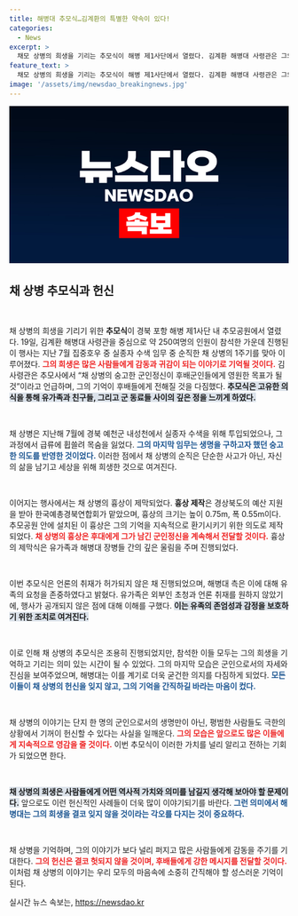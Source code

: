 ```yaml
---
title: 해병대 추모식…김계환의 특별한 약속이 있다!
categories:
  - News
excerpt: >
  채모 상병의 희생을 기리는 추모식이 해병 제1사단에서 열렸다. 김계환 해병대 사령관은 그의 군인정신은 후배들의 귀감이 될 것이라며 영원히 기억하겠다고 전했다. 유가족의 요청에 따라 행사 내용은 비공개로 진행됐다.
feature_text: >
  채모 상병의 희생을 기리는 추모식이 해병 제1사단에서 열렸다. 김계환 해병대 사령관은 그의 군인정신은 후배들의 귀감이 될 것이라며 영원히 기억하겠다고 전했다. 유가족의 요청에 따라 행사 내용은 비공개로 진행됐다.
image: '/assets/img/newsdao_breakingnews.jpg'
---
```


<p><img src="/assets/img/newsdao_breakingnews.jpg" alt="ontimetimes 속보" /></p>

<h2 data-ke-size="size26">채 상병 추모식과 헌신</h2>

<p data-ke-size="size16">&nbsp;</p>

<p>채 상병의 희생을 기리기 위한 <b>추모식</b>이 경북 포항 해병 제1사단 내 추모공원에서 열렸다. 19일, 김계환 해병대 사령관을 중심으로 약 250여명의 인원이 참석한 가운데 진행된 이 행사는 지난 7월 집중호우 중 실종자 수색 임무 중 순직한 채 상병의 1주기를 맞아 이루어졌다. <b><span style="color: #ee2323;">그의 희생은 많은 사람들에게 감동과 귀감이 되는 이야기로 기억될 것이다.</span></b> 김 사령관은 추모사에서 “채 상병의 숭고한 군인정신이 후배군인들에게 영원한 목표가 될 것”이라고 언급하며, 그의 기억이 후배들에게 전해질 것을 다짐했다. <b><span style="background-color: #21538527;">추모식은 고유한 의식을 통해 유가족과 친구들, 그리고 군 동료들 사이의 깊은 정을 느끼게 하였다.</span></b> </p>

<p data-ke-size="size16">&nbsp;</p>

<p>채 상병은 지난해 7월에 경북 예천군 내성천에서 실종자 수색을 위해 투입되었으나, 그 과정에서 급류에 휩쓸려 목숨을 잃었다. <b><span style="color: #1a5490;">그의 마지막 임무는 생명을 구하고자 했던 숭고한 의도를 반영한 것이었다.</span></b> 이러한 점에서 채 상병의 순직은 단순한 사고가 아닌, 자신의 삶을 남기고 세상을 위해 희생한 것으로 여겨진다.</p>

<p data-ke-size="size16">&nbsp;</p>

<p>이어지는 행사에서는 채 상병의 흉상이 제막되었다. <b>흉상 제작</b>은 경상북도의 예산 지원을 받아 한국예총경북연합회가 맡았으며, 흉상의 크기는 높이 0.75m, 폭 0.55m이다. 추모공원 안에 설치된 이 흉상은 그의 기억을 지속적으로 환기시키기 위한 의도로 제작되었다. <b><span style="color: #ee2323;">채 상병의 흉상은 후대에게 그가 남긴 군인정신을 계속해서 전달할 것이다.</span></b> 흉상의 제막식은 유가족과 해병대 장병들 간의 깊은 울림을 주며 진행되었다.</p>

<p data-ke-size="size16">&nbsp;</p>

<p>이번 추모식은 언론의 취재가 허가되지 않은 채 진행되었으며, 해병대 측은 이에 대해 유족의 요청을 존중하였다고 밝혔다. 유가족은 외부인 초청과 언론 취재를 원하지 않았기에, 행사가 공개되지 않은 점에 대해 이해를 구했다. <b><span style="background-color: #21538527;">이는 유족의 존엄성과 감정을 보호하기 위한 조치로 여겨진다.</span></b></p>

<p data-ke-size="size16">&nbsp;</p>

<p>이로 인해 채 상병의 추모식은 조용히 진행되었지만, 참석한 이들 모두는 그의 희생을 기억하고 기리는 의미 있는 시간이 될 수 있었다. 그의 마지막 모습은 군인으로서의 자세와 진심을 보여주었으며, 해병대는 이를 계기로 더욱 굳건한 의지를 다짐하게 되었다. <b><span style="color: #1a5490;">모든 이들이 채 상병의 헌신을 잊지 않고, 그의 기억을 간직하길 바라는 마음이 컸다.</span></b> </p>

<p data-ke-size="size16">&nbsp;</p>

<p>채 상병의 이야기는 단지 한 명의 군인으로서의 생명만이 아닌, 평범한 사람들도 극한의 상황에서 기꺼이 헌신할 수 있다는 사실을 일깨운다. <b><span style="color: #ee2323;">그의 모습은 앞으로도 많은 이들에게 지속적으로 영감을 줄 것이다.</span></b> 이번 추모식이 이러한 가치를 널리 알리고 전하는 기회가 되었으면 한다.</p>

<p data-ke-size="size16">&nbsp;</p>

<p><b><span style="background-color: #21538527;">채 상병의 희생은 사람들에게 어떤 역사적 가치와 의미를 남길지 생각해 보아야 할 문제이다.</span></b> 앞으로도 이런 헌신적인 사례들이 더욱 많이 이야기되기를 바란다. <b><span style="color: #1a5490;">그런 의미에서 해병대는 그의 희생을 결코 잊지 않을 것이라는 각오를 다지는 것이 중요하다.</span></b></p>

<p data-ke-size="size16">&nbsp;</p>

<p>채 상병을 기억하며, 그의 이야기가 보다 널리 퍼지고 많은 사람들에게 감동을 주기를 기대한다. <b><span style="color: #ee2323;">그의 헌신은 결코 헛되지 않을 것이며, 후배들에게 강한 메시지를 전달할 것이다.</span></b> 이처럼 채 상병의 이야기는 우리 모두의 마음속에 소중히 간직해야 할 성스러운 기억이 된다.</p>
실시간 뉴스 속보는, <a href="https://newsdao.kr" rel="dofollow">https://newsdao.kr</a>


